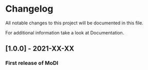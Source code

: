 # Changelog
All notable changes to this project will be documented in this file.

For additional information take a look at Documentation.

## [1.0.0] - 2021-XX-XX
### First release of MoDI